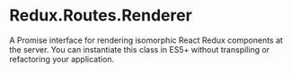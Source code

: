 # Redux.Routes.Renderer

A Promise interface for rendering isomorphic React Redux components at the server. You can instantiate this class in ES5+ without transpiling or refactoring your application.
